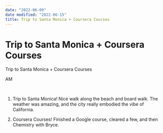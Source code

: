 ```yaml
---
date: "2022-06-09"
date modified: "2022-06-15"
title: Trip to Santa Monica + Coursera Courses
---
```


# Trip to Santa Monica + Coursera Courses
Trip to Santa Monica + Coursera Courses

AM

 

1. Trip to Santa Monica! Nice walk along the beach and board walk. The weather was amazing, and the city really embodied the vibe of California.

2. Coursera Courses! Finished a Google course, cleared a few, and then Chemistry with Bryce.
